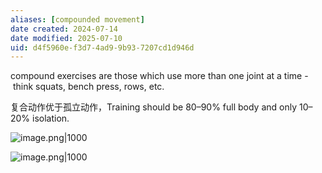 ```yaml
---
aliases: [compounded movement]
date created: 2024-07-14
date modified: 2025-07-10
uid: d4f5960e-f3d7-4ad9-9b93-7207cd1d946d
---
```


compound exercises are those which use more than one joint at a time - think squats, bench press, rows, etc.

 复合动作优于孤立动作，Training should be 80–90% full body and only 10–20% isolation.

 

![image.png|1000](https://imagehosting4picgo.oss-cn-beijing.aliyuncs.com/imagehosting/fix-dir%2Fpicgo%2Fpicgo-clipboard-images%2F2024%2F07%2F14%2F23-32-00-611f02420f888516749fcf41ac0b96b1-20240714233200-886371.png)

![image.png|1000](https://imagehosting4picgo.oss-cn-beijing.aliyuncs.com/imagehosting/fix-dir%2Fpicgo%2Fpicgo-clipboard-images%2F2024%2F07%2F14%2F19-11-03-3a89837f545c5fda402abe90bd830e80-20240714191102-a68e3f.png)
